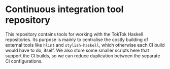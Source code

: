 # Continuous integration tool repository

This repository contains tools for working with the TokTok Haskell repositories.
Its purpose is mainly to centralise the costly building of external tools like
`hlint` and `stylish-haskell`, which otherwise each CI build would have to do,
itself. We also store some smaller scripts here that support the CI builds, so
we can reduce duplication between the separate CI configurations.
